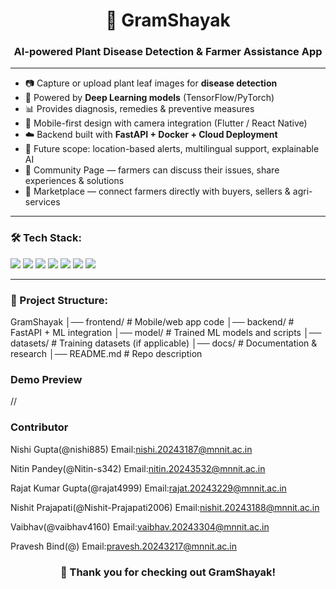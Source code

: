 <h1 align="center">🌱 GramShayak</h1>
<h3 align="center">AI-powered Plant Disease Detection & Farmer Assistance App</h3>

---

- 📷 Capture or upload plant leaf images for **disease detection**
- 🧠 Powered by **Deep Learning models** (TensorFlow/PyTorch)
- 📊 Provides diagnosis, remedies & preventive measures
- 📱 Mobile-first design with camera integration (Flutter / React Native)
- ☁️ Backend built with **FastAPI + Docker + Cloud Deployment**
- 🚀 Future scope: location-based alerts, multilingual support, explainable AI
- 🤝 Community Page — farmers can discuss their issues, share experiences & solutions  
- 🛒 Marketplace — connect farmers directly with buyers, sellers & agri-services  
---

### 🛠️ Tech Stack:
<p>
  <img src="https://img.shields.io/badge/FastAPI-009688?style=for-the-badge&logo=fastapi&logoColor=white"/>
  <img src="https://img.shields.io/badge/TensorFlow-FF6F00?style=for-the-badge&logo=tensorflow&logoColor=white"/>
  <img src="https://img.shields.io/badge/PyTorch-EE4C2C?style=for-the-badge&logo=pytorch&logoColor=white"/>
  <img src="https://img.shields.io/badge/Flutter-02569B?style=for-the-badge&logo=flutter&logoColor=white"/>
  <img src="https://img.shields.io/badge/OpenCV-27338e?style=for-the-badge&logo=opencv&logoColor=white"/>
  <img src="https://img.shields.io/badge/Docker-2496ED?style=for-the-badge&logo=docker&logoColor=white"/>
  <img src="https://img.shields.io/badge/MongoDB-47A248?style=for-the-badge&logo=mongodb&logoColor=white"/>
</p>

---

### 🚀 Project Structure:
GramShayak
│── frontend/ # Mobile/web app code
│── backend/ # FastAPI + ML integration
│── model/ # Trained ML models and scripts
│── datasets/ # Training datasets (if applicable)
│── docs/ # Documentation & research
│── README.md # Repo description



### Demo Preview
//


### Contributor
Nishi Gupta(@nishi885)
Email:nishi.20243187@mnnit.ac.in

Nitin Pandey(@Nitin-s342)
Email:nitin.20243532@mnnit.ac.in

Rajat Kumar Gupta(@rajat4999)
Email:rajat.20243229@mnnit.ac.in

Nishit Prajapati(@Nishit-Prajapati2006)
Email:nishit.20243188@mnnit.ac.in

Vaibhav(@vaibhav4160)
Email:vaibhav.20243304@mnnit.ac.in

Pravesh Bind(@)
Email:pravesh.20243217@mnnit.ac.in

### <h3 align="center">🙏 Thank you for checking out GramShayak!</h3>




